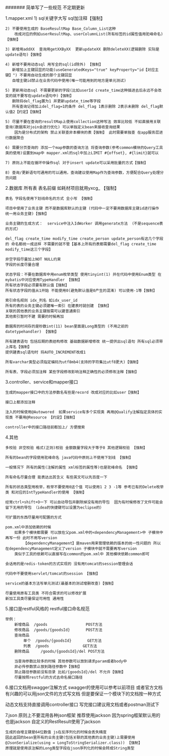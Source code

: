 #######
	简单写了一些规范 不定期更新

1.mapper.xml
	1) sql关键字大写 sql加注释【强制】
	
	2) 不要使用生成的 BaseResultMap Base_Column_List这种
		改成对应的例如userResultMap、userColumnList(所有标签的id属性值用驼峰命名)【强制】
		
	3) 新增用addXX  查询用getXXByXX  更新updateXX 删除deleteXX(逻辑删除 实际是update语句)【强制】
	
	4) 新增不要用动态sql 用写全的sql(id除外) 【强制】
	   新增加上主键回显的功能(useGeneratedKeys="true" keyProperty="id【对应主键】") 不要用自动生成的那个主键回显
	   自增主键id禁止在业务代码中使用(唯一可能用到的地方是单元测试)
	   
	5) 更新用动态sql 不需要更新的字段(比如userId create_time这种插进去后永远不会改变的就不要写在update语句中)【强制】
	   删除将del_flag置为1 并更新update_time等字段
	   所有查询记得加上del_flag=1的条件 del_flag 1表示删除 2表示未删除 del_flag默认值2【约定】【强制】
	   
	5) 尽量不要在查询的resultMap上使用collection这种写法 效率比较低 不如直接用关联查询(数据库对join会进行优化) 可以单独定义bean来接收查询结果
		因为是分布式的架构 禁止关联查非本模块的表【强制】 此时需要单独查 在app服务层进行数据聚合
		
	6) 需要分页查询的 添加一个map参数的查询方法 将查询参数(参考common模块的Query工具类的使用)设置到map中 mapper.xml的sql中加上LIMIT #{offset}, #{limit}就可以
	
	7) 原则上不能在循环中操作sql 对于insert update可以采用批量的方式【强制】
	
	8) 查询/更新语句可通用的可以通用，查询建议使用Map作为查询参数，方便配合Query处理分页问题
	   
	
2.数据库
	所有表 表名前缀 如耗材项目就用yxcg_ 【强制】
	
	表名 字段名使用下划线命名的方式 全小写 【强制】

	项目中使用了业务主键 而不是数据库默认的主键 (代码中一定不要用数据库主键id进行操作 统一用业务主键)【强制】 
	
	业务主键的生成方式：  service中注入IdWorker 调用generate方法 （不是sequence表的方式）
	
	del_flag create_time modify_time create_person update_person有这几个字段的 命名都统一成这样 不需要的就不管【基本上所有的表都需要del_flag create_time modify_time这三个字段】
	
	非空字段尽量加上NOT NULL约束
	字段的长度尽量合理
	
	状态字段：不要在数据库中用enum枚举类型 使用tinyint(1) 并在代码中使用Enum类型 在mybatis中对应使用TypeHandler 【强制】
	所有状态字段必须要有默认值【强制】
	所有状态字段的值从1开始 不能使用0(避免默认值是0产生的混淆) 可以使用-1等【强制】
	
	索引命名规则 idx_列名 如idx_user_id
	所有的表的业务主键必须建唯一索引 在建表时就创建 【强制】
	关联的其他表的业务主键按需可以建普通索引
	其他索引暂时不建 需要的时候再加
	
	数据库的时间存的是秒数int(11) bean里面是Long类型的 (不用之前的datetypehandler) 【强制】
	
	所有建表语句 包括后期的表结构修改 基础数据新增修改 统一提供出sql语句 所有sql必须带上库名【强制】
	提供建表sql语句时 将AUTO_INCREMENT改成1
	
	所有varchar类型必须指定编码为utf8mb4(支持的字符集比utf8更大)【强制】
	
	所有表、字段必须加注释 某些字段修改影响注释正确性的必须修改注释【强制】
	
3.controller、service和mapper接口

	生成的mapper接口中的方法参数名有些是record 改成对应的比如user【强制】
	
	接口上都添加注释	
	
	注入的时候使用@Autowored  如果service有多个实现类 再用@Qualify注解指定具体的实现类 不要用@Resource 【约定】【强制】
	
	controller中的接口路径前都加上/ 方便搜索
	
	
4.其他

	多校验 非空校验 格式(正则)校验 金额数量字段大于等于0 其他逻辑校验 【强制】

	所有的bean的字段使用驼峰命名 java代码中原则上不使用下划线 【强制】

	一般情况下 所有的属性(注解的属性 xml标签的属性等)也是驼峰命名 【强制】
	
	所有命名尽量合理 能表达出其含义 有些英文可以先百度一下
	
	所有的状态类型用枚举，枚举不要使用0这个值 可以使用1 2 3 -1等 参考已有的Delete枚举类 和对应的IntTypeHandler的使用 【强制】
	
	经常ctrl+shift+O一下 可以自动导包并删除掉没有用的导包  因为有时候修改了文件可能会留下无用的导包 （idea的快捷键可以设置为eclipse的）
	
	可扩展的东西尽量用可配置的方式
	
	pom.xml中添加依赖的时候 
		如果多个模块都需要 可以放在父pom.xml中的<dependencyManagement>中 子模块中再写一份 此时不用写version 
			【dependencyManagement】是maven用来管理依赖的版本的统一性问题的 所以在dependencyManagement定义了version 子模块中就不需要再写version
		类似于工具的依赖可以直接写在common的pom.xml中 其他模块依赖common即可
		
	会话用的是redis-token的方式实现的 没有用tomcat的session管理会话 
	
	代码中不要使用servlet/tomcat的session 【强制】
	
	service的基本方法写单元测试(最基本的测试增删改查)【强制】
	
	尽量使用原有工具类 不符合需求的可以修改扩展
	新加工具类尽量保证可用性 通用性
	
5.接口是restful风格的
	restful接口命名规范

	举例：
		新增商品  /goods                 POST方法
		修改商品  /goods/{goodsId}       POST方法 
		查询商品
			单个  /goods/{goodsId}       GET方法 
			列表  /goods	             GET方法
		删除商品     /goods/{goodsId}/del POST方法
		
		当查询参数比较多的时候 其他参数可以放到请求param或者body中
		非必传参数禁止放到路径参数中【强制】
		禁止路径参数前没有目录 比如/{goodsId}/del 不允许【强制】
		尽量按照restful的方式去命名接口路径 
	
6.接口文档用swagger注解方式
  swagger的使用可以参考以前项目 或者官方文档
  有兴趣的可以用json文件的方式写文档 但是要保证一个模块下的文档按一种方式
  
  动态文档支持直接调用controller接口 写完接口建议用文档或者postman测试下
  
7.json
	原则上不要混用各种json框架 推荐使用jackson 因为spring框架默认用的也是jackson
	自定义的RestResult使用了jackson 
	
	生成的自增主键是64位数值 js在反序列化的时候会丢失精度 
	因此返回的bean里所有的业务主键(包括关联的其他表的业务主键)上需要使用@JsonSerialize(using = LongToStringSerializer.class)) 【强制】
    原理就是使用该注解的Long类型字段在json序列化的时候会转成String类型